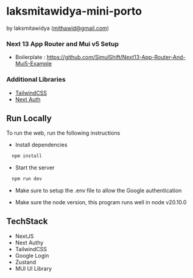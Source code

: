 # laksmitawidya-mini-porto

by laksmitawidya (mithawid@gmail.com)

### Next 13 App Router and Mui v5 Setup

- Boilerplate : https://github.com/SimulShift/Next13-App-Router-And-Mui5-Example

### Additional Libraries

- [TailwindCSS](https://tailwindcss.com/)
- [Next Auth](https://next-auth.js.org/)

## Run Locally

To run the web, run the following instructions

- Install dependencies

```bash
  npm install
```

- Start the server

```bash
  npm run dev
```

- Make sure to setup the .env file to allow the Google authentication

- Make sure the node version, this program runs well in node v20.10.0

## TechStack

- NextJS
- Next Authy
- TailwindCSS
- Google Login
- Zustand
- MUI UI Library

